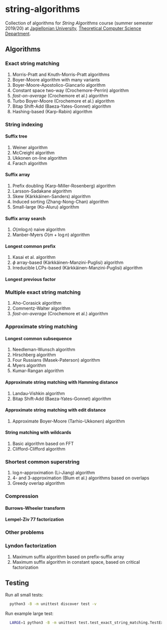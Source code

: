 # string-algorithms
Collection of algorithms for _String Algorithms_ course (summer semester 2019/20) at [Jagiellonian University](https://uj.edu.pl), [Theoretical Computer Science Department](https://tcs.uj.edu.pl).

## Algorithms

### Exact string matching
1. Morris-Pratt and Knuth-Morris-Pratt algorithms
2. Boyer-Moore algorithm with many variants
3. Boyer-Moore-Apostolico-Giancarlo algorithm
4. Constant space two-way (Crochemore-Perrin) algorithm
5. _fast-on-average_ (Crochemore et al.) algorithm
6. Turbo Boyer-Moore (Crochemore et al.) algorithm
7. Bitap Shift-Add (Baeza-Yates-Gonnet) algorithm
8. Hashing-based (Karp-Rabin) algorithm

### String indexing

#### Suffix tree
1. Weiner algorithm
2. McCreight algorithm
3. Ukkonen on-line algorithm
4. Farach algorithm

#### Suffix array
1. Prefix doubling (Karp-Miller-Rosenberg) algorithm
2. Larsson-Sadakane algorithm
3. Skew (Kärkkäinen-Sanders) algorithm
4. Induced sorting (Zhang-Nong-Chan) algorithm
5. Small-large (Ko-Aluru) algorithm

#### Suffix array search
1. $O(m \log{n})$ naive algorithm
2. Manber-Myers $O(m + \log{n})$ algorithm

#### Longest common prefix
1. Kasai et al. algorithm
2. $\phi$ array-based (Kärkkäinen-Manzini-Puglisi) algorithm
3. Irreducible LCPs-based (Kärkkäinen-Manzini-Puglisi) algorithm

#### Longest previous factor

### Multiple exact string matching
1. Aho-Corasick algorithm
2. Commentz-Walter algorithm
3. _fast-on-average_ (Crochemore et al.) algorithm

### Approximate string matching

#### Longest common subsequence
1. Needleman-Wunsch algorithm
2. Hirschberg algorithm
3. Four Russians (Masek-Paterson) algorithm
4. Myers algorithm
5. Kumar-Rangan algorithm

#### Approximate string matching with Hamming distance
1. Landau-Vishkin algorithm
2. Bitap Shift-Add (Baeza-Yates-Gonnet) algorithm

#### Approximate string matching with edit distance
1. Approximate Boyer-Moore (Tarhio-Ukkonen) algorithm

#### String matching with wildcards
1. Basic algorithm based on FFT
2. Clifford-Clifford algorithm

### Shortest common superstring
1. $\log{n}$-approximation (Li-Jiang) algorithm
2. $4$- and $3$-approximation (Blum et al.) algorithms based on overlaps
3. Greedy overlap algorithm

### Compression

#### Burrows-Wheeler transform

#### Lempel-Ziv 77 factorization

### Other problems

### Lyndon factorization
1. Maximum suffix algorithm based on prefix-suffix array
2. Maximum suffix algorithm in constant space, based on critical factorization

## Testing

Run all small tests:
```bash
  python3 -B -m unittest discover test -v
```

Run example large test:
```bash
  LARGE=1 python3 -B -m unittest test.test_exact_string_matching.TestExactStringMatching -v
```
